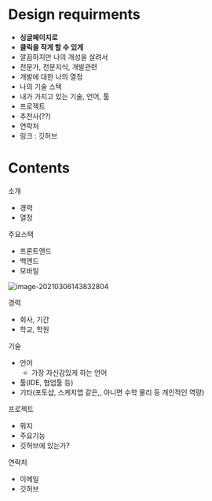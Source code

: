 # Design requirments

- **싱글페이지로**
- **클릭을 작게 할 수 있게**
- 깔끔하지만 나의 개성을 살려서
- 전문가, 전문지식, 개발관련
- 개발에 대한 나의 열정
- 나의 기술 스택
- 내가 가지고 있는 기술, 언어, 툴
- 프로젝트
- 추천사(??)
- 연락처
- 링크 : 깃허브



# Contents

소개

- 경력
- 열정



주요스택

- 프론트엔드
- 백엔드
- 모바일

![image-20210306143832804](C:\Users\multicampus\AppData\Roaming\Typora\typora-user-images\image-20210306143832804.png)



경력

- 회사, 기간
- 학교, 학원



기술

- 언어
  - 가장 자신감있게 하는 언어
- 툴(IDE, 협업툴 등)
- 기타(포토샵, 스케치앱 같은,, 아니면 수학 물리 등 개인적인 역량)



프로젝트

- 뭐지
- 주요기능
- 깃허브에 있는가?



연락처

- 이메일
- 깃허브


